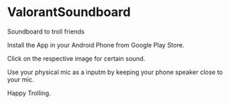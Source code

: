 # ValorantSoundboard
Soundboard to troll friends

Install the App in your Android Phone from Google Play Store.

Click on the respective image for certain sound.

Use your physical mic as a inputm by keeping your phone speaker close to your mic.

Happy Trolling.
